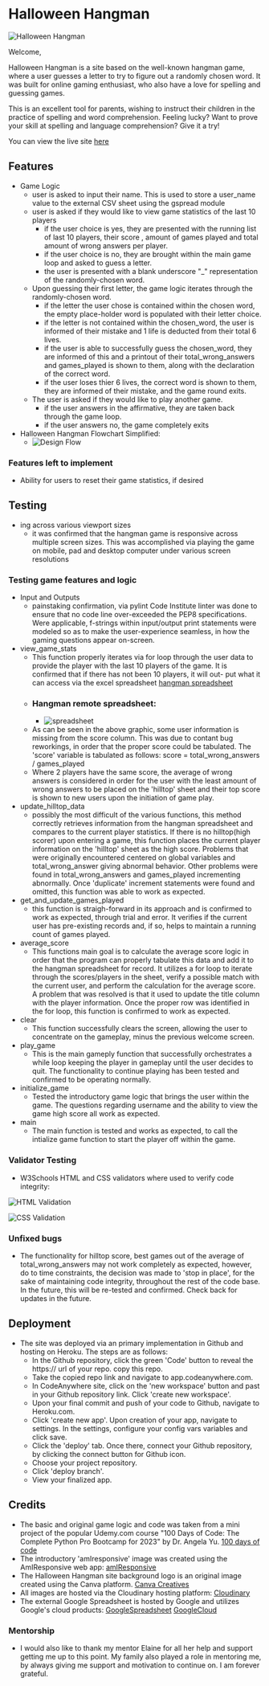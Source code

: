 # Halloween Hangman

![Halloween Hangman](https://res.cloudinary.com/dxla1usfm/image/upload/v1697459161/Project3/Am-I-Responsive_FINAL_rewqww.png)

Welcome,

Halloween Hangman is a site based on the well-known hangman game, where a user guesses a letter 
to try to figure out a randomly chosen word. It was built for online gaming enthusiast, 
who also have a love for spelling and guessing games.  

This is an excellent tool for parents, wishing to instruct their children in the practice of spelling and word comprehension.
Feeling lucky? Want to prove your skill at spelling and language comprehension? Give it a try!

You can view the live site [here](https://halloween-hangman-39dd7d1da1da.herokuapp.com/)

## Features

- Game Logic
    - user is asked to input their name. This is used to store a user_name value to the external CSV sheet using the gspread module
    - user is asked if they would like to view game statistics of the last 10 players
        - if the user choice is yes, they are presented with the running list of last 10 players, their score , amount 
        of games played and total amount of wrong answers per player.
        - if the user choice is no, they are brought within the main game loop and asked to guess a letter.
        - the user is presented with a blank underscore "_" representation of the randomly-chosen word.
    - Upon guessing their first letter, the game logic iterates through the randomly-chosen word.
        - if the letter the user chose is contained within the chosen word, the empty place-holder word is populated with
        their letter choice.
        - if the letter is not contained within the chosen_word, the user is informed of their mistake and 1 life is deducted
        from their total 6 lives.
        - if the user is able to successfully guess the chosen_word, they are informed of this and a printout of
        their total_wrong_answers and games_played is shown to them, along with the declaration of the correct word.
        - if the user loses thier 6 lives, the correct word is shown to them, they are informed of their mistake,
        and the game round exits. 
    - The user is asked if they would like to play another game.
        - if the user answers in the affirmative, they are taken back through the game loop.
        - if the user answers no, the game completely exits
- Halloween Hangman Flowchart Simplified:
    - ![Design Flow](https://res.cloudinary.com/dxla1usfm/image/upload/v1697462254/Project3/hangman_flow_chart_simplified_bb3afg.png)

### Features left to implement

- Ability for users to reset their game statistics, if desired

## Testing

- ing across various viewport sizes
    - it was confirmed that the hangman game is responsive across multiple screen sizes. This was
    accomplished via playing the game on mobile, pad and desktop computer under various screen resolutions

### Testing game features and logic

- Input and Outputs
    - painstaking confirmation, via pylint Code Institute linter was done to ensure that no code line over-exceeded
    the PEP8 specifications. Were applicable, f-strings within input/output print statements were modeled
    so as to make the user-experience seamless, in how the gaming questions appear on-screen.
- view_game_stats 
    - This function properly iterates via for loop through the user data to provide the player with 
    the last 10 players of the game. It is confirmed that if there has not been 10 players, it will out-
    put what it can access via the excel spreadsheet [hangman spreadsheet](https://docs.google.com/spreadsheets/d/1Lsa7wQwv7GQofjW7nQrEBdbmvGwen3nzPurr7diimTs/edit?pli=1#gid=460879778)
    - ### Hangman remote spreadsheet:
        - ![spreadsheet](https://res.cloudinary.com/dxla1usfm/image/upload/v1697452135/Project3/hangman_user_scores-Google-Sheets_vex3vp.png)
    - As can be seen in the above graphic, some user information is missing from the score column. This was due to contant bug 
    reworkings, in order that the proper score could be tabulated. The 'score' variable is tabulated as follows:
    score = total_wrong_answers / games_played
    - Where 2 players have the same score, the average of wrong answers is considered in order for the user with
    the least amount of wrong answers to be placed on the 'hilltop' sheet and their top score is shown to new users
    upon the initiation of game play. 
- update_hilltop_data
    - possibly the most difficult of the various functions, this method correctly retrieves information from the hangman
    spreadsheet and compares to the current player statistics. If there is no hilltop(high scorer) upon entering a game,
    this function places the current player information on the 'hilltop' sheet as the high score. Problems that were 
    originally encountered centered on global variables and total_wrong_answer giving abnormal behavior. Other problems
    were found in total_wrong_answers and games_played incrementing abnormally. Once 'duplicate' increment statements
    were found and omitted, this function was able to work as expected.
- get_and_update_games_played
    - this function is straigh-forward in its approach and is confirmed to work as expected, through trial and error. 
    It verifies if the current user has pre-existing records and, if so, helps to maintain a running count of games played.
- average_score
    - This functions main goal is to calculate the average score logic in order that the program can properly tabulate 
    this data and add it to the hangman spreadsheet for record. It utilizes a for loop to iterate through the 
    scores/players in the sheet, verify a possible match with the current user, and perform the calculation for the average 
    score. A problem that was resolved is that it used to update the title column with the player information. Once the 
    proper row was identified in the for loop, this function is confirmed to work as expected.
- clear 
    - This function successfully clears the screen, allowing the user to concentrate on the
    gameplay, minus the previous welcome screen.
- play_game
    - This is the main gameply function that successfully orchestrates a while loop
    keeping the player in gameplay until the user decides to quit. The functionality
    to continue playing has been tested and confirmed to be operating normally.
- initialize_game
    - Tested the introductory game logic that brings the user within the game. The
    questions regarding username and the ability to view the game high score all work
    as expected.
- main
    - The main function is tested and works as expected, to call the intialize game function to 
    start the player off within the game.

### Validator Testing

- W3Schools HTML and CSS validators where used to verify code integrity:

![HTML Validation](https://res.cloudinary.com/dxla1usfm/image/upload/v1697463201/Project3/Showing-results-for-https-halloween-hangman-39dd7d1da1da-herokuapp-com-Nu-Html-Checker_knhyw9.png)

![CSS Validation](https://res.cloudinary.com/dxla1usfm/image/upload/v1697463271/Project3/W3C-CSS-Validator-results-for-https-halloween-hangman-39dd7d1da1da-herokuapp-com-CSS-level-3-SVG-_pk2icu.png)

### Unfixed bugs

- The functionality for hilltop score, best games out of the average of total_wrong_answers may not work completely as expected, however, do to time constraints, the decision was made to 'stop in place', 
for the sake of maintaining code integrity, throughout the rest of the code base. In the future, this
will be re-tested and confirmed. Check back for updates in the future.

## Deployment
- The site was deployed via an primary implementation in Github and hosting on Heroku. 
The steps are as follows:
    - In the Github repository, click the green 'Code' button to reveal the https:// url of your repo.
    copy this repo.
    - Take the copied repo link and navigate to app.codeanywhere.com. 
    - In CodeAnywhere site, click on the 'new workspace' button and past in your Github repository
    link. Click 'create new workspace'.
    - Upon your final commit and push of your code to Github, navigate to Heroku.com.
    - Click 'create new app'. Upon creation of your app, navigate to settings. In the settings,
    configure your config vars variables and click save.
    - Click the 'deploy' tab. Once there, connect your Github repository, by clicking the connect
    button for Github icon.
    - Choose your project repository.
    - Click 'deploy branch'.
    - View your finalized app.

## Credits

- The basic and original game logic and code was taken from a mini project of the popular Udemy.com course
"100 Days of Code: The Complete Python Pro Bootcamp for 2023" by Dr. Angela Yu.
[100 days of code](https://www.udemy.com/course/100-days-of-code/learn/lecture/19141072#overview)
- The introductory 'amIresponsive' image was created using the AmIResponsive web app:
[amIResponsive](https://ui.dev/amiresponsive)
- The Halloween Hangman site background logo is an original image created using the Canva platform.
[Canva Creatives](https://www.canva.com/)
- All images are hosted via the Cloudinary hosting platform:
[Cloudinary](https://console.cloudinary.com/)
- The external Google Spreadsheet is hosted by Google and utilizes Google's cloud products:
[GoogleSpreadsheet](https://docs.google.com/spreadsheets/d/1Lsa7wQwv7GQofjW7nQrEBdbmvGwen3nzPurr7diimTs/edit?usp=sharing)
[GoogleCloud](https://console.cloud.google.com/home/dashboard?project=hangmangame-400613)

### Mentorship
- I would also like to thank my mentor Elaine for all her help and support getting me up to this point. My family also played a role in mentoring me, by always giving me support and motivation to continue on. I am forever grateful.





